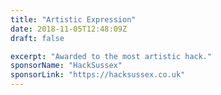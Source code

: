 ```yaml
---
title: "Artistic Expression"
date: 2018-11-05T12:48:09Z
draft: false

excerpt: "Awarded to the most artistic hack."
sponsorName: "HackSussex"
sponsorLink: "https://hacksussex.co.uk"
---
```


